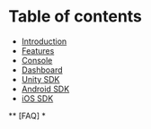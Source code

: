 # Table of contents

* [Introduction](ko/README.md)
* [Features](ko/features.md)
* [Console](ko/gamepot_console.md)
* [Dashboard](ko/gamepot_dashboard.md)
* [Unity SDK](ko/gamepot_unity.md)
* [Android SDK](ko/gamepot_android.md)
* [iOS SDK](ko/gamepot_ios.md)

** [FAQ]
* 